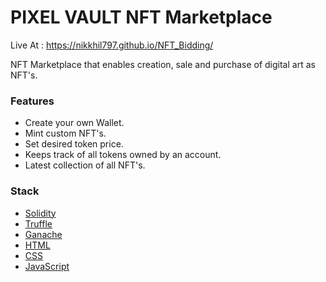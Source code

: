 # PIXEL VAULT NFT Marketplace


Live At : https://nikkhil797.github.io/NFT_Bidding/

NFT Marketplace that enables creation, sale and purchase of digital art as NFT's.

### Features
- Create your own Wallet.
- Mint custom NFT's.
- Set desired token price.
- Keeps track of all tokens owned by an account.
- Latest collection of all NFT's.

### Stack
- [Solidity](https://docs.soliditylang.org/en/v0.7.6/)
- [Truffle](https://www.trufflesuite.com/truffle)
- [Ganache](https://www.trufflesuite.com/ganache)
- [HTML](https://developer.mozilla.org/en-US/docs/Web/HTML)
- [CSS](https://developer.mozilla.org/en-US/docs/Web/CSS)
- [JavaScript](https://www.learn-js.org/)


